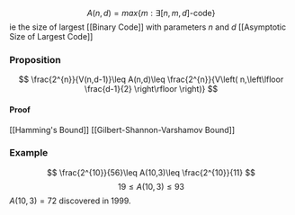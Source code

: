 
$$
A(n,d)=max\{ m:\exists[n,m,d]\text{-code} \}
$$
ie the size of largest [[Binary Code]] with parameters $n$ and $d$ 
[[Asymptotic Size of Largest Code]]

### Proposition
$$
\frac{2^{n}}{V(n,d-1)}\leq A(n,d)\leq \frac{2^{n}}{V\left( n,\left\lfloor  \frac{d-1}{2}  \right\rfloor  \right)}
$$
#### Proof
[[Hamming's Bound]]
[[Gilbert-Shannon-Varshamov Bound]]

### Example
$$
\frac{2^{10}}{56}\leq A(10,3)\leq \frac{2^{10}}{11}
$$
$$
19\leq A(10,3)\leq 93
$$
$A(10,3)=72$ discovered in 1999. 

